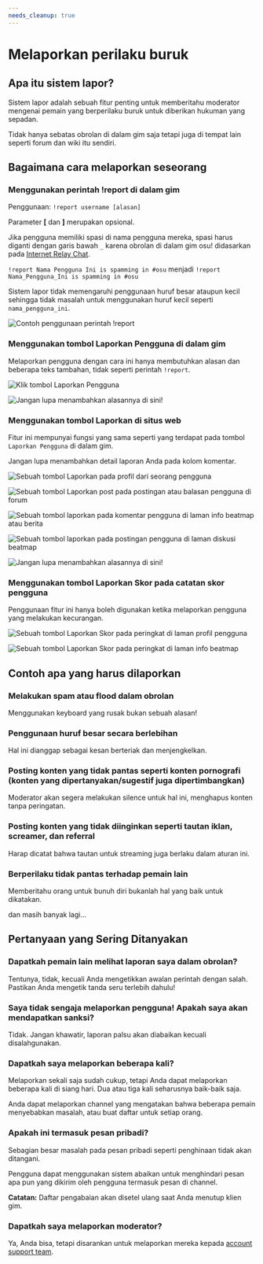 ```yaml
---
needs_cleanup: true
---
```


<!-- TODO: FAQ-like things and overall it doesn't do a good job of describing the report system first. -->

# Melaporkan perilaku buruk

## Apa itu sistem lapor?

Sistem lapor adalah sebuah fitur penting untuk memberitahu moderator mengenai pemain yang berperilaku buruk untuk diberikan hukuman yang sepadan.

Tidak hanya sebatas obrolan di dalam gim saja tetapi juga di tempat lain seperti forum dan wiki itu sendiri.

## Bagaimana cara melaporkan seseorang

### Menggunakan perintah !report di dalam gim

Penggunaan: `!report username [alasan]`

Parameter **[** dan **]** merupakan opsional.

Jika pengguna memiliki spasi di nama pengguna mereka, spasi harus diganti dengan garis bawah `_` karena obrolan di dalam gim osu! didasarkan pada [Internet Relay Chat](/wiki/Internet_Relay_Chat).

`!report Nama Pengguna Ini is spamming in #osu` menjadi `!report Nama_Pengguna_Ini is spamming in #osu`

Sistem lapor tidak memengaruhi penggunaan huruf besar ataupun kecil sehingga tidak masalah untuk menggunakan huruf kecil seperti `nama_pengguna_ini`.

![Contoh penggunaan perintah !report](img/report-command.jpg "Contoh penggunaan perintah !report")

### Menggunakan tombol Laporkan Pengguna di dalam gim

Melaporkan pengguna dengan cara ini hanya membutuhkan alasan dan beberapa teks tambahan, tidak seperti perintah `!report`.

![Klik tombol Laporkan Pengguna](img/report-user-1-ID.png "Klik tombol Laporkan Pengguna")

![Jangan lupa menambahkan alasannya di sini!](img/report-user-2-ID.png "Jangan lupa menambahkan alasannya di sini!")

### Menggunakan tombol Laporkan di situs web

Fitur ini mempunyai fungsi yang sama seperti yang terdapat pada tombol `Laporkan Pengguna` di dalam gim.

Jangan lupa menambahkan detail laporan Anda pada kolom komentar.

![Sebuah tombol Laporkan pada profil dari seorang pengguna](img/report-user-profile-ID.png "Sebuah tombol Laporkan pada profil dari seorang pengguna")

![Sebuah tombol Laporkan post pada postingan atau balasan pengguna di forum](img/report-user-forum-ID.png "Sebuah tombol Laporkan post pada postingan atau balasan pengguna di forum")

![Sebuah tombol laporkan pada komentar pengguna di laman info beatmap atau berita](img/report-user-comment-ID.png "Sebuah tombol laporkan pada komentar pengguna di laman info beatmap atau berita")

![Sebuah tombol laporkan pada postingan pengguna di laman diskusi beatmap](img/report-user-discussion-ID.png "Sebuah tombol laporkan pada postingan pengguna di laman diskusi beatmap")

![Jangan lupa menambahkan alasannya di sini!](img/report-user-web-ID.png "Jangan lupa menambahkan alasannya di sini!")

### Menggunakan tombol Laporkan Skor pada catatan skor pengguna

Penggunaan fitur ini hanya boleh digunakan ketika melaporkan pengguna yang melakukan kecurangan.

![Sebuah tombol Laporkan Skor pada peringkat di laman profil pengguna](img/report-score-beatmap-ID.png "Sebuah tombol Laporkan Skor pada peringkat di laman profil pengguna")

![Sebuah tombol Laporkan Skor pada peringkat di laman info beatmap](img/report-score-user-ID.png "Sebuah tombol Laporkan Skor pada peringkat di laman info beatmap")

## Contoh apa yang harus dilaporkan

### Melakukan spam atau flood dalam obrolan

Menggunakan keyboard yang rusak bukan sebuah alasan!

### Penggunaan huruf besar secara berlebihan

Hal ini dianggap sebagai kesan berteriak dan menjengkelkan.

### Posting konten yang tidak pantas seperti konten pornografi (konten yang dipertanyakan/sugestif juga dipertimbangkan)

Moderator akan segera melakukan silence untuk hal ini, menghapus konten tanpa peringatan.

### Posting konten yang tidak diinginkan seperti tautan iklan, screamer, dan referral

Harap dicatat bahwa tautan untuk streaming juga berlaku dalam aturan ini.

### Berperilaku tidak pantas terhadap pemain lain

Memberitahu orang untuk bunuh diri bukanlah hal yang baik untuk dikatakan.

dan masih banyak lagi...

## Pertanyaan yang Sering Ditanyakan

### Dapatkah pemain lain melihat laporan saya dalam obrolan?

Tentunya, tidak, kecuali Anda mengetikkan awalan perintah dengan salah.
Pastikan Anda mengetik tanda seru terlebih dahulu!

### Saya tidak sengaja melaporkan pengguna! Apakah saya akan mendapatkan sanksi?

Tidak.
Jangan khawatir, laporan palsu akan diabaikan kecuali disalahgunakan.

### Dapatkah saya melaporkan beberapa kali?

Melaporkan sekali saja sudah cukup, tetapi Anda dapat melaporkan beberapa kali di siang hari.
Dua atau tiga kali seharusnya baik-baik saja.

Anda dapat melaporkan channel yang mengatakan bahwa beberapa pemain menyebabkan masalah, atau buat daftar untuk setiap orang.

### Apakah ini termasuk pesan pribadi?

Sebagian besar masalah pada pesan pribadi seperti penghinaan tidak akan ditangani.

Pengguna dapat menggunakan sistem abaikan untuk menghindari pesan apa pun yang dikirim oleh pengguna termasuk pesan di channel.

**Catatan:** Daftar pengabaian akan disetel ulang saat Anda menutup klien gim.

### Dapatkah saya melaporkan moderator?

Ya, Anda bisa, tetapi disarankan untuk melaporkan mereka kepada [account support team](/wiki/People/The_Team/Account_support_team#support@ppy.sh).
